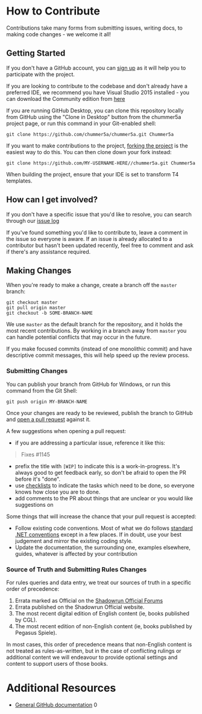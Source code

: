 # How to Contribute

Contributions take many forms from submitting issues, writing docs, to making
code changes - we welcome it all!

## Getting Started

If you don't have a GitHub account, you can [sign up](https://github.com/signup/free)
as it will help you to participate with the project.

If you are looking to contribute to the codebase and don't already have a preferred IDE, 
we recommend you have Visual Studio 2015 installed - you can download the Community edition from
[here](https://www.visualstudio.com/en-us/downloads/download-visual-studio-vs.aspx)

If you are running GitHub Desktop, you can clone this repository locally from
GitHub using the "Clone in Desktop" button from the chummer5a project page,
or run this command in your Git-enabled shell:

`git clone https://github.com/chummer5a/chummer5a.git Chummer5a`

If you want to make contributions to the project,
[forking the project](https://help.github.com/articles/fork-a-repo) is the
easiest way to do this. You can then clone down your fork instead:

`git clone https://github.com/MY-USERNAME-HERE//chummer5a.git Chummer5a`

When building the project, ensure that your IDE is set to transform T4 templates. 

## How can I get involved?

If you don't have a specific issue that you'd like to resolve, you can search through 
our [issue log](https://github.com/chummer5a/chummer5a/issues)

If you've found something you'd like to contribute to, leave a comment in the issue
so everyone is aware. If an issue is already allocated to a contributor but hasn't 
been updated recently, feel free to comment and ask if there's any assistance required.

## Making Changes

When you're ready to make a change, create a branch off the `master` branch:

```
git checkout master
git pull origin master
git checkout -b SOME-BRANCH-NAME
```

We use `master` as the default branch for the repository, and it holds the most
recent contributions. By working in a branch away from `master` you can handle
potential conflicts that may occur in the future.

If you make focused commits (instead of one monolithic commit) and have descriptive
commit messages, this will help speed up the review process.

### Submitting Changes

You can publish your branch from GitHub for Windows, or run this command from
the Git Shell:

`git push origin MY-BRANCH-NAME`

Once your changes are ready to be reviewed, publish the branch to GitHub and
[open a pull request](https://help.github.com/articles/using-pull-requests)
against it.

A few suggestions when opening a pull request:

 - if you are addressing a particular issue, reference it like this:

>   Fixes #1145

 - prefix the title with `[WIP]` to indicate this is a work-in-progress. It's
   always good to get feedback early, so don't be afraid to open the PR before
   it's "done".
 - use [checklists](https://github.com/blog/1375-task-lists-in-gfm-issues-pulls-comments)
   to indicate the tasks which need to be done, so everyone knows how close you
   are to done.
 - add comments to the PR about things that are unclear or you would like
   suggestions on

Some things that will increase the chance that your pull request is accepted:

* Follow existing code conventions. Most of what we do follows [standard .NET
  conventions](https://github.com/dotnet/corefx/blob/master/Documentation/coding-guidelines/coding-style.md) except in a few places. 
  If in doubt, use your best judgement and mirror the existing coding style. 
* Update the documentation, the surrounding one, examples elsewhere, guides,
  whatever is affected by your contribution

### Source of Truth and Submitting Rules Changes

For rules queries and data entry, we treat our sources of truth in a specific order of precedence:
1. Errata marked as Official on the [Shadowrun Official Forums](https://forums.shadowruntabletop.com/index.php?topic=24594.0)
2. Errata published on the Shadowrun Official website.
3. The most recent digital edition of English content (ie, books published by CGL).
4. The most recent edition of non-English content (ie, books published by Pegasus Spiele). 

In most cases, this order of precedence means that non-English content is not treated as rules-as-written, but in the case of conflicting rulings or additional content we will endeavour to provide optional settings and content to support users of those books. 

# Additional Resources

* [General GitHub documentation](http://help.github.com/)
0
